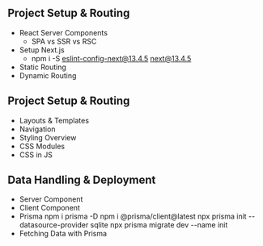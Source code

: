 ## Project Setup & Routing
  - React Server Components
    - SPA vs SSR vs RSC
  - Setup Next.js
    - npm i -S eslint-config-next@13.4.5 next@13.4.5
  - Static Routing
  - Dynamic Routing
## Project Setup & Routing
  - Layouts & Templates
  - Navigation
  - Styling Overview
  - CSS Modules
  - CSS in JS
## Data Handling & Deployment
  - Server Component
  - Client Component
  - Prisma
    npm i prisma -D
    npm i @prisma/client@latest
    npx prisma init --datasource-provider sqlite
    npx prisma migrate dev --name init
  - Fetching Data with Prisma